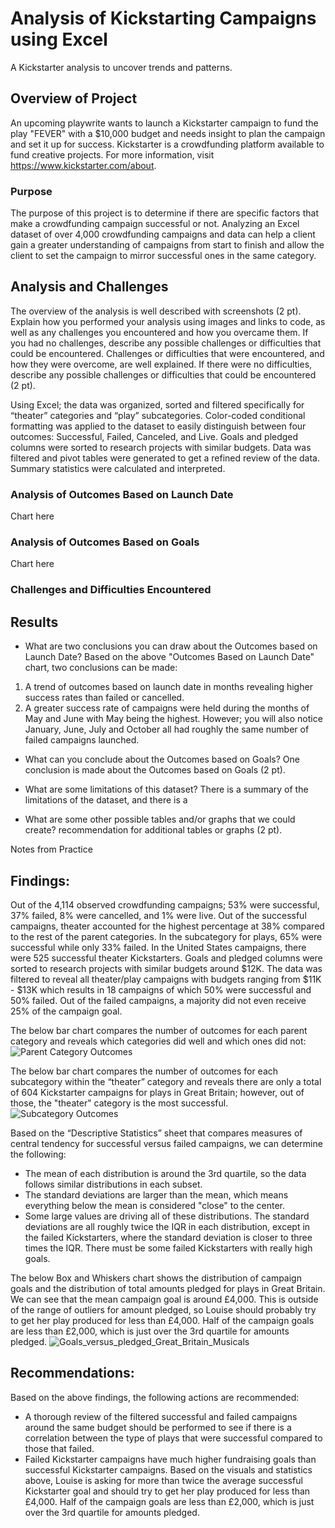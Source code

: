 # Analysis of Kickstarting Campaigns using Excel
A Kickstarter analysis to uncover trends and patterns.

## Overview of Project
An upcoming playwrite wants to launch a Kickstarter campaign to fund the play "FEVER" with a $10,000 budget and needs insight to plan the campaign and set it up for success. Kickstarter is a crowdfunding platform available to fund creative projects. For more information, visit https://www.kickstarter.com/about. 

### Purpose
The purpose of this project is to determine if there are specific factors that make a crowdfunding campaign successful or not. Analyzing an Excel dataset of over 4,000 crowdfunding campaigns and data can help a client gain a greater understanding of campaigns from start to finish and allow the client to set the campaign to mirror successful ones in the same category.

## Analysis and Challenges
The overview of the analysis is well described with screenshots (2 pt). Explain how you performed your analysis using images and links to code, as well as any challenges you encountered and how you overcame them. If you had no challenges, describe any possible challenges or difficulties that could be encountered. Challenges or difficulties that were encountered, and how they were overcome, are well explained. If there were no difficulties, describe any possible challenges or difficulties that could be encountered (2 pt).

Using Excel; the data was organized, sorted and filtered specifically for “theater” categories and “play” subcategories. Color-coded conditional formatting was applied to the dataset to easily distinguish between four outcomes: Successful, Failed, Canceled, and Live. Goals and pledged columns were sorted to research projects with similar budgets. Data was filtered and pivot tables were generated to get a refined review of the data. Summary statistics were calculated and interpreted.

### Analysis of Outcomes Based on Launch Date
Chart here

### Analysis of Outcomes Based on Goals
Chart here

### Challenges and Difficulties Encountered

## Results

- What are two conclusions you can draw about the Outcomes based on Launch Date?
Based on the above "Outcomes Based on Launch Date" chart, two conclusions can be made: 
1. A trend of outcomes based on launch date in months revealing higher success rates than failed or cancelled.
2. A greater success rate of campaigns were held during the months of May and June with May being the highest. However; you will also notice January, June, July and October all had roughly the same number of failed campaigns launched.

- What can you conclude about the Outcomes based on Goals?
One conclusion is made about the Outcomes based on Goals (2 pt).

- What are some limitations of this dataset?
There is a summary of the limitations of the dataset, and there is a 

- What are some other possible tables and/or graphs that we could create?
recommendation for additional tables or graphs (2 pt).



 
Notes from Practice
## Findings:
Out of the 4,114 observed crowdfunding campaigns; 53% were successful, 37% failed, 8% were cancelled, and 1% were live. Out of the successful campaigns, theater accounted for the highest percentage at 38% compared to the rest of the parent categories.  In the subcategory for plays, 65% were successful while only 33% failed. In the United States campaigns, there were 525 successful theater Kickstarters. Goals and pledged columns were sorted to research projects with similar budgets around $12K. The data was filtered to reveal all theater/play campaigns with budgets ranging from $11K - $13K which results in 18 campaigns of which 50% were successful and 50% failed. Out of the failed campaigns, a majority did not even receive 25% of the campaign goal.

The below bar chart compares the number of outcomes for each parent category and reveals which categories did well and which ones did not:
![Parent Category Outcomes](https://user-images.githubusercontent.com/85641229/122625466-e1e62800-d06a-11eb-9f69-82393758f25e.png)

The below bar chart compares the number of outcomes for each subcategory within the “theater” category and reveals there are only a total of 604 Kickstarter campaigns for plays in Great Britain; however, out of those, the "theater" category is the most successful.
![Subcategory Outcomes](https://user-images.githubusercontent.com/85641229/122625482-f1fe0780-d06a-11eb-819d-71b4de652947.png)

Based on the “Descriptive Statistics” sheet that compares measures of central tendency for successful versus failed campaigns, we can determine the following:
*	The mean of each distribution is around the 3rd quartile, so the data follows similar distributions in each subset.
*	The standard deviations are larger than the mean, which means everything below the mean is considered "close" to the center.
*	Some large values are driving all of these distributions. The standard deviations are all roughly twice the IQR in each distribution, except in the failed Kickstarters, where the standard deviation is closer to three times the IQR. There must be some failed Kickstarters with really high goals.
	 
The below Box and Whiskers chart shows the distribution of campaign goals and the distribution of total amounts pledged for plays in Great Britain. We can see that the mean campaign goal is around £4,000. This is outside of the range of outliers for amount pledged, so Louise should probably try to get her play produced for less than £4,000. Half of the campaign goals are less than £2,000, which is just over the 3rd quartile for amounts pledged.
![Goals_versus_pledged_Great_Britain_Musicals](https://user-images.githubusercontent.com/85641229/122625502-0b9f4f00-d06b-11eb-8be1-42bd33b5d6c0.png)

## Recommendations:
Based on the above findings, the following actions are recommended: 
* A thorough review of the filtered successful and failed campaigns around the same budget should be performed to see if there is a correlation between the type of plays that were successful compared to those that failed.
* Failed Kickstarter campaigns have much higher fundraising goals than successful Kickstarter campaigns. Based on the visuals and statistics above, Louise is asking for more than twice the average successful Kickstarter goal and should try to get her play produced for less than £4,000. Half of the campaign goals are less than £2,000, which is just over the 3rd quartile for amounts pledged.

